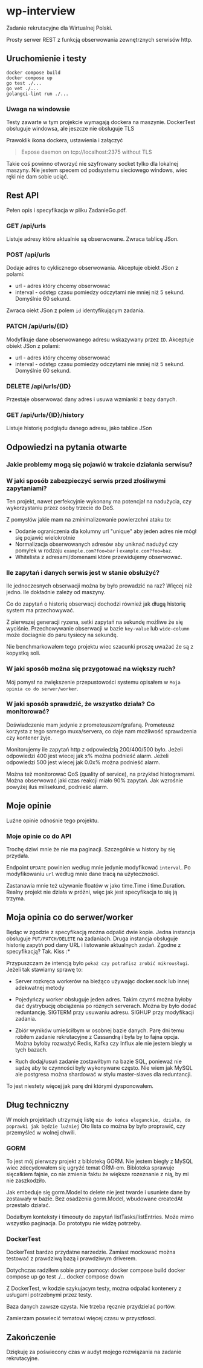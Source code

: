 # wp-interview

Zadanie rekrutacyjne dla Wirtualnej Polski.

Prosty serwer REST z funkcją obserwowania zewnętrznych serwisów http.

## Uruchomienie i testy

    docker compose build
    docker compose up
    go test ./...
    go vet ./...
    golangci-lint run ./...

### Uwaga na windowsie

Testy zawarte w tym projekcie wymagają dockera na maszynie.
DockerTest obsługuje windowsa, ale jeszcze nie obsługuje TLS

Prawoklik ikona dockera, ustawienia i załączyć
> Expose daemon on tcp://localhost:2375 without TLS

Takie coś powinno otworzyć nie szyfrowany socket tylko dla lokalnej maszyny.
Nie jestem specem od podsystemu sieciowego windows,
wiec ręki nie dam sobie uciąć.

## Rest API

Pełen opis i specyfikacja w pliku ZadanieGo.pdf.

### GET /api/urls

Listuje adresy które aktualnie są obserwowane.
Zwraca tablicę JSon.

### POST /api/urls

Dodaje adres to cyklicznego obserwowania.
Akceptuje obiekt JSon z polami:

* url - adres który chcemy obserwować
* interval - odstęp czasu pomiedzy odczytami
  nie mniej niż 5 sekund. Domyślnie 60 sekund.

Zwraca oiekt JSon z polem `id` identyfikującym zadania.

### PATCH /api/urls/{ID}

Modyfikuje dane obserwowanego adresu wskazywany przez `ID`.
Akceptuje obiekt JSon z polami:

* url - adres który chcemy obserwować
* interval - odstęp czasu pomiedzy odczytami
  nie mniej niż 5 sekund. Domyślnie 60 sekund.

### DELETE /api/urls/{ID}

Przestaje obserwować dany adres i usuwa wzmianki z bazy danych.

### GET /api/urls/{ID}/history

Listuje historię podglądu danego adresu, jako tablice JSon

## Odpowiedzi na pytania otwarte

### Jakie problemy mogą się pojawić w trakcie działania serwisu?

### W jaki sposób zabezpieczyć serwis przed złośliwymi zapytaniami?

Ten projekt, nawet perfekcyjnie wykonany ma potencjał na nadużycia,
czy wykorzystaniu przez osoby trzecie do DoS.

Z pomysłów jakie mam na zminimalizowanie powierzchni ataku to:

* Dodanie ograniczenia dla kolumny url "unique" aby jeden adres nie mógł się pojawić wielokrotnie
* Normalizacja obserwowanych adresów aby uniknać nadużyć czy pomyłek w rodzaju `example.com?foo=bar` i `example.com?foo=baz`.
* Whitelista z adresami/domenami które przewidujemy obserwować.

### Ile zapytań i danych serwis jest w stanie obsłużyć?

Ile jednoczesnych obserwacji można by było prowadzić na raz?
Więcej niż jedno. Ile dokładnie zależy od maszyny.

Co do zapytań o historię obserwacji dochodzi również jak długą historię system ma przechowywać.

Z pierwszej generacji ryzena, setki zapytań na sekundę możliwe że się wyciśnie.
Przechowywanie obserwacji w bazie `key-value` lub `wide-column` może dociagnie do paru tysiecy na sekundę.

Nie benchmarkowałem tego projektu wiec szacunki proszę uważać że są z kopystką soli.

### W jaki sposób można się przygotować na większy ruch?

Mój pomysł na zwiększenie przepustowości systemu opisałem w `Moja opinia co do serwer/worker`.

### W jaki sposób sprawdzić, że wszystko działa? Co monitorować?

Doświadczenie mam jedynie z prometeuszem/grafaną.
Prometeusz korzysta z tego samego muxa/servera,
co daje nam możliwość sprawdzenia czy kontener żyje.

Monitorujemy ile zapytań http z odpowiedzią 200/400/500 było.
Jeżeli odpowiedzi 400 jest wiecej jak x% można podnieść alarm.
Jeżeli odpowiedzi 500 jest wiecej jak 0.0x% można podnieść alarm.

Można też monitorować QoS (quality of service), na przykład histogramami.
Można obserwować jaki czas reakcji miało 90% zapytań.
Jak wzrośnie powyżej iluś milisekund, podnieść alarm.

## Moje opinie

Luźne opinie odnośnie tego projektu.

### Moje opinie co do API

Trochę dziwi mnie że nie ma paginacji.
Szczególnie w history by się przydała.

Endpoint `UPDATE` powinien według mnie jedynie modyfikować `interval`.
Po modyfikowaniu `url` według mnie dane tracą na użyteczności.

Zastanawia mnie też używanie floatów w jako time.Time i time.Duration.
Realny projekt nie działa w próżni, więc jak jest specyfikacja to się ją trzyma.

## Moja opinia co do serwer/worker

Będąc w zgodzie z specyfikacją można odpalić dwie kopie.
Jedna instancja obsługuje `PUT/PATCH/DELETE` na zadaniach.
Druga instancja obsługuje historię zapytń pod dany URL i listowanie aktualnych zadań.
Zgodne z specyfikacją? Tak. Kiss :*

Przypuszczam że intencją było `pokaż czy potrafisz zrobić mikrousługi`.
Jeżeli tak stawiamy sprawę to:

* Server rozkręca workerów na bieżąco używając docker.sock
  lub innej adekwatnej metody

* Pojedyńczy worker obsługuje jeden adres.
  Takim czymś można byłoby dać dystrybucję obciążenia po róznych serverach.
  Można by było dodać reduntancję.
  SIGTERM przy usuwaniu adresu.
  SIGHUP przy modyfikacji zadania.

* Zbiór wyników umieściłbym w osobnej bazie danych.
  Parę dni temu robiłem zadanie rekrutacyjne z Cassandrą i była by to fajna opcja.
  Można byłoby rozważyć Redis, Kafka czy Influx ale nie jestem biegły w tych bazach.

* Ruch dodaj/usuń zadanie zostawiłbym na bazie SQL,
  ponieważ nie sądzę aby te czynności były wykonywane często.
  Nie wiem jak MySQL ale postgresa można shardować w stylu master-slaves dla reduntancji.

To jest niestety więcej jak parę dni którymi dysponowałem.

## Dług techniczny

W moich projektach utrzymuję listę
`nie do końca eleganckie, działa, do poprawki jak będzie luźniej`
Oto lista co można by było proprawić, czy przemyśleć w wolnej chwili.

### GORM

To jest mój pierwszy projekt z bibloteką GORM.
Nie jestem biegły z MySQL wiec zdecydowałem się ugryźć temat ORM-em.
Bibloteka sprawuje sięcałkiem fajnie,
co nie zmienia faktu że większe rozeznanie z nią, by mi nie zaszkodziło.

Jak embeduje się gorm.Model to delete nie jest twarde i usuniete dane by zostawały w bazie.
Bez osadzenia gorm.Model, wbudowane createdAt przestało działać.

Dodałbym konteksty i timeouty do zapytań listTasks/listEntries.
Może mimo wszystko paginacja.
Do prototypu nie widzę potrzeby.

### DockerTest

DockerTest bardzo przydatne narzedzie.
Zamiast mockować można testować z prawdziwą bazą i prawdziwym driverem.

Dotychczas radziłem sobie przy pomocy:
    docker compose build
    docker compose up
    go test ./...
    docker compose down

Z DockerTest, w kodzie szykujacym testy,
można odpalać kontenery z usługami potrzebnymi przez testy.

Baza danych zawsze czysta.
Nie trzeba ręcznie przydzielać portów.

Zamierzam poswiecić tematowi więcej czasu w przyszłosci.

## Zakończenie

Dziękuję za poświecony czas w audyt mojego rozwiązania na zadanie rekrutacyjne.

